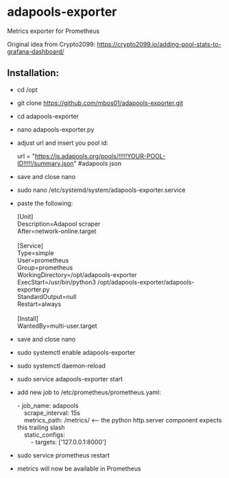 # adapools-exporter
Metrics exporter for Prometheus

Original idea from Crypto2099: https://crypto2099.io/adding-pool-stats-to-grafana-dashboard/

Installation:
-------------
+ cd /opt
+ git clone https://github.com/mbos01/adapools-exporter.git
+ cd adapools-exporter
+ nano adapools-exporter.py 
+ adjust url and insert you pool id:

    url = "https://js.adapools.org/pools/!!!!!YOUR-POOL-ID!!!!!/summary.json" #adapools json<br>
+ save and close nano
+ sudo nano /etc/systemd/system/adapools-exporter.service
+ paste the following:

    [Unit]<br>
    Description=Adapool scraper<br>
    After=network-online.target<br>
    <br>
    [Service]<br>
    Type=simple<br>
    User=prometheus<br>
    Group=prometheus<br>
    WorkingDirectory=/opt/adapools-exporter<br>
    ExecStart=/usr/bin/python3 /opt/adapools-exporter/adapools-exporter.py<br>
    StandardOutput=null<br>
    Restart=always<br>
    <br>
    [Install]<br>
    WantedBy=multi-user.target<br>

+ save and close nano
+ sudo systemctl enable adapools-exporter
+ sudo systemctl daemon-reload
+ sudo service adapools-exporter start

+ add new job to /etc/prometheus/prometheus.yaml:

  \- job_name: adapools<br>
  &nbsp;&nbsp;&nbsp;&nbsp;scrape_interval: 15s<br>
  &nbsp;&nbsp;&nbsp;&nbsp;metrics_path: /metrics/ <-- the python http.server component expects this trailing slash<br>
  &nbsp;&nbsp;&nbsp;&nbsp;static_configs:<br>
  &nbsp;&nbsp;&nbsp;&nbsp;&nbsp;&nbsp;&nbsp;&nbsp;\- targets: ['127.0.0.1:8000']<br>
+ sudo service prometheus restart 
+ metrics will now be available in Prometheus
